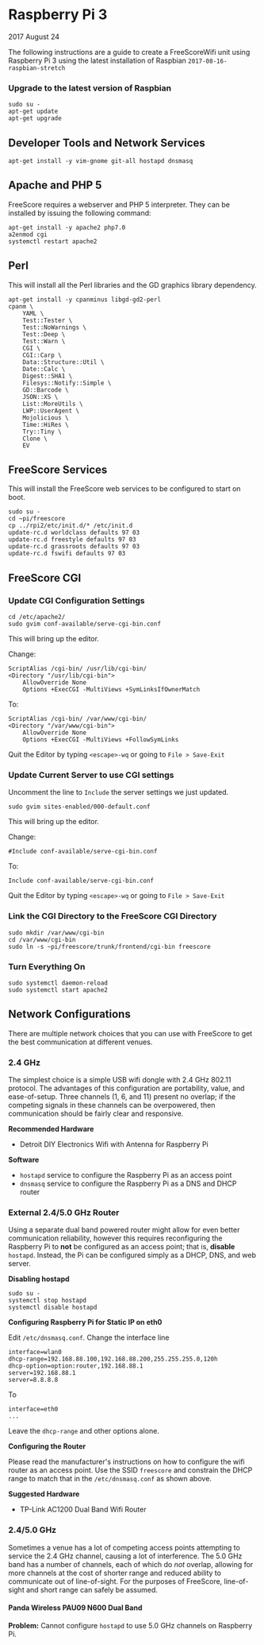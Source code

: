 # Raspberry Pi 3

2017 August 24

The following instructions are a guide to create a FreeScoreWifi unit using Raspberry Pi 3 using the latest installation of Raspbian `2017-08-16-raspbian-stretch`

### Upgrade to the latest version of Raspbian

	sudo su -
	apt-get update
	apt-get upgrade
	
## Developer Tools and Network Services

	apt-get install -y vim-gnome git-all hostapd dnsmasq


## Apache and PHP 5

FreeScore requires a webserver and PHP 5 interpreter. They can be installed by issuing the following command:

	apt-get install -y apache2 php7.0
	a2enmod cgi
	systemctl restart apache2	
	
## Perl

This will install all the Perl libraries and the GD graphics library dependency.

	apt-get install -y cpanminus libgd-gd2-perl
	cpanm \
		YAML \
		Test::Tester \
		Test::NoWarnings \
		Test::Deep \
		Test::Warn \
		CGI \
		CGI::Carp \
		Data::Structure::Util \
		Date::Calc \
		Digest::SHA1 \
		Filesys::Notify::Simple \
		GD::Barcode \
		JSON::XS \
		List::MoreUtils \
		LWP::UserAgent \
		Mojolicious \
		Time::HiRes \
		Try::Tiny \
		Clone \
		EV	
		
## FreeScore Services

This will install the FreeScore web services to be configured to start on boot.

	sudo su -
	cd ~pi/freescore
	cp ../rpi2/etc/init.d/* /etc/init.d
	update-rc.d worldclass defaults 97 03
	update-rc.d freestyle defaults 97 03
	update-rc.d grassroots defaults 97 03
	update-rc.d fswifi defaults 97 03

	
## FreeScore CGI


### Update CGI Configuration Settings 
	cd /etc/apache2/
	sudo gvim conf-available/serve-cgi-bin.conf

This will bring up the editor. 

Change:

	ScriptAlias /cgi-bin/ /usr/lib/cgi-bin/ 
	<Directory "/usr/lib/cgi-bin">
		AllowOverride None
		Options +ExecCGI -MultiViews +SymLinksIfOwnerMatch

To:

	ScriptAlias /cgi-bin/ /var/www/cgi-bin/ 
	<Directory "/var/www/cgi-bin">
		AllowOverride None
		Options +ExecCGI -MultiViews +FollowSymLinks
		
Quit the Editor by typing `<escape>-wq` or going to `File > Save-Exit`


### Update Current Server to use CGI settings
Uncomment the line to `Include` the server settings we just updated.

	sudo gvim sites-enabled/000-default.conf

This will bring up the editor. 

Change:

	#Include conf-available/serve-cgi-bin.conf

To: 

	Include conf-available/serve-cgi-bin.conf
	
Quit the Editor by typing `<escape>-wq` or going to `File > Save-Exit`

### Link the CGI Directory to the FreeScore CGI Directory

	sudo mkdir /var/www/cgi-bin
	cd /var/www/cgi-bin
	sudo ln -s ~pi/freescore/trunk/frontend/cgi-bin freescore
	
### Turn Everything On

	sudo systemctl daemon-reload
	sudo systemctl start apache2

## Network Configurations

There are multiple network choices that you can use with FreeScore to get the best communication at different venues.

### 2.4 GHz

The simplest choice is a simple USB wifi dongle with 2.4 GHz 802.11 protocol. The advantages of this configuration are portability, value, and ease-of-setup. Three channels (1, 6, and 11) present no overlap; if the competing signals in these channels can be overpowered, then communication should be fairly clear and responsive.

**Recommended Hardware**

- Detroit DIY Electronics Wifi with Antenna for Raspberry Pi

**Software**

- `hostapd` service to configure the Raspberry Pi as an access point
- `dnsmasq` service to configure the Raspberry Pi as a DNS and DHCP router

### External 2.4/5.0 GHz Router

Using a separate dual band powered router might allow for even better communication reliability, however this requires reconfiguring the Raspberry Pi to **not** be configured as an access point; that is, **disable** `hostapd`. Instead, the Pi can be configured simply as a DHCP, DNS, and web server.

**Disabling hostapd**

	sudo su -
	systemctl stop hostapd
	systemctl disable hostapd
	
**Configuring Raspberry Pi for Static IP on eth0**

Edit `/etc/dnsmasq.conf`. Change the interface line

	interface=wlan0
	dhcp-range=192.168.88.100,192.168.88.200,255.255.255.0,120h
	dhcp-option=option:router,192.168.88.1
	server=192.168.88.1
	server=8.8.8.8
	
To

	interface=eth0
	...

Leave the `dhcp-range` and other options alone.

**Configuring the Router**

Please read the manufacturer's instructions on how to configure the wifi router as an access point. Use the SSID `freescore` and constrain the DHCP range to match that in the `/etc/dnsmasq.conf` as shown above.
	
**Suggested Hardware**

- TP-Link AC1200 Dual Band Wifi Router

### 2.4/5.0 GHz

Sometimes a venue has a lot of competing access points attempting to service the 2.4 GHz channel, causing a lot of interference. The 5.0 GHz band has a number of channels, each of which do *not* overlap, allowing for more channels at the cost of shorter range and reduced ability to communicate out of line-of-sight. For the purposes of FreeScore, line-of-sight and short range can safely be assumed. 

#### Panda Wireless PAU09 N600 Dual Band

**Problem:** Cannot configure `hostapd` to use 5.0 GHz channels on Raspberry Pi.



